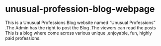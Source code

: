 # unusual-profession-blog-webpage
This is a Unusual Professions Blog website named “Unusual Professions” .The Admin has the right to post the Blog .The viewers can read the posts This is a blog where come across various unique ,enjoyable, fun, highly paid professions.
